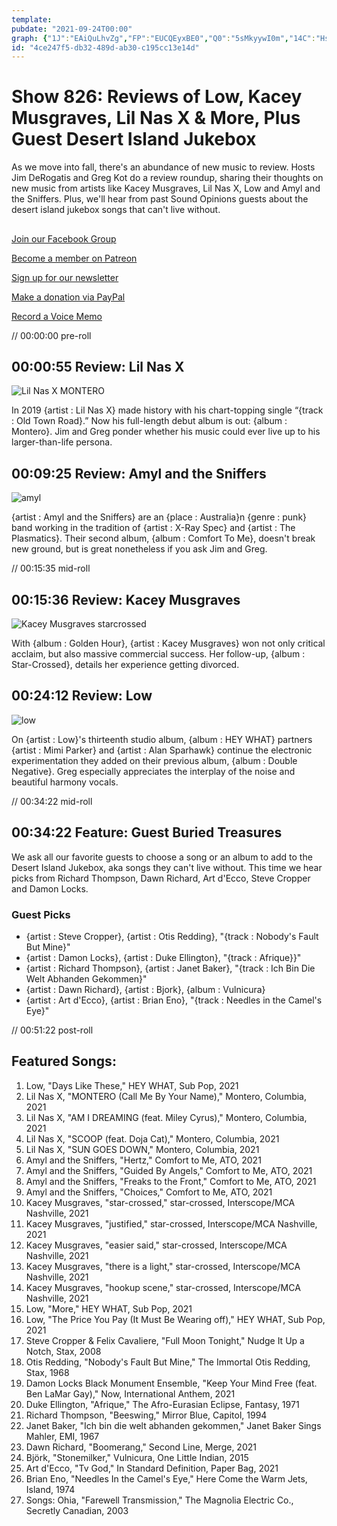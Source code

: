 ```yaml
---
template: 
pubdate: "2021-09-24T00:00"
graph: {"1J":"EAiQuLhvZg","FP":"EUCQEyxBE0","Q0":"5sMkyywI0m","14C":"Hsr3GnNsrN"}
id: "4ce247f5-db32-489d-ab30-c195cc13e14d"
---
```






# Show 826: Reviews of Low, Kacey Musgraves, Lil Nas X & More, Plus Guest Desert Island Jukebox

As we move into fall, there's an abundance of new music to review. Hosts Jim DeRogatis and Greg Kot do a review roundup, sharing their thoughts on new music from artists like Kacey Musgraves, Lil Nas X, Low and Amyl and the Sniffers. Plus, we'll hear from past Sound Opinions guests about the desert island jukebox songs that can't live without. 



## 

[Join our Facebook Group](https://bit.ly/3sivr9T)

[Become a member on Patreon](https://bit.ly/3slWZvc)

[Sign up for our newsletter](https://bit.ly/3eEvRnG)

[Make a donation via PayPal](https://bit.ly/3dmt9lU)

[Record a Voice Memo](https://bit.ly/2RyD5Ah)

// 00:00:00 pre-roll



## 00:00:55 Review: Lil Nas X

![Lil Nas X MONTERO](https://static.soundopinions.org/assets/826/1J12.jpg)

In 2019 {artist : Lil Nas X} made history with his chart-topping single “{track : Old Town Road}.” Now his full-length debut album is out: {album : Montero}. Jim and Greg ponder whether his music could ever live up to his larger-than-life persona.



## 00:09:25 Review: Amyl and the Sniffers

![amyl](https://static.soundopinions.org/images/2021/amyl.jpeg)

{artist : Amyl and the Sniffers} are an {place : Australia}n {genre : punk} band working in the tradition of {artist : X-Ray Spec} and {artist : The Plasmatics}. Their second album, {album : Comfort To Me}, doesn't break new ground, but is great nonetheless if you ask Jim and Greg.

// 00:15:35 mid-roll



## 00:15:36 Review: Kacey Musgraves

![Kacey Musgraves starcrossed](https://static.soundopinions.org/assets/826/Q012.jpg)

With {album : Golden Hour}, {artist : Kacey Musgraves} won not only critical acclaim, but also massive commercial success. Her follow-up, {album : Star-Crossed}, details her experience getting divorced.



## 00:24:12 Review: Low

![low](https://static.soundopinions.org/images/2021/low-hey-what.jpeg)

On {artist : Low}'s thirteenth studio album, {album : HEY WHAT} partners {artist : Mimi Parker} and {artist : Alan Sparhawk} continue the electronic experimentation they added on their previous album, {album : Double Negative}. Greg especially appreciates the interplay of the noise and beautiful harmony vocals.

// 00:34:22 mid-roll



## 00:34:22 Feature: Guest Buried Treasures

We ask all our favorite guests to choose a song or an album to add to the Desert Island Jukebox, aka songs they can't live without. This time we hear picks from Richard Thompson, Dawn Richard, Art d'Ecco, Steve Cropper and Damon Locks.


### Guest Picks

- {artist : Steve Cropper}, {artist : Otis Redding}, "{track : Nobody's Fault But Mine}"
- {artist : Damon Locks}, {artist : Duke Ellington}, "{track : Afrique}}"
- {artist : Richard Thompson}, {artist : Janet Baker}, "{track : Ich Bin Die Welt Abhanden Gekommen}"
- {artist : Dawn Richard}, {artist : Bjork}, {album : Vulnicura}
- {artist : Art d'Ecco}, {artist : Brian Eno}, "{track : Needles in the Camel's Eye}"

// 00:51:22 post-roll



## Featured Songs:

1. Low, "Days Like These," HEY WHAT, Sub Pop, 2021
2. Lil Nas X, "MONTERO (Call Me By Your Name)," Montero, Columbia, 2021
3. Lil Nas X, "AM I DREAMING (feat. Miley Cyrus)," Montero, Columbia, 2021
4. Lil Nas X, "SCOOP (feat. Doja Cat)," Montero, Columbia, 2021
5. Lil Nas X, "SUN GOES DOWN," Montero, Columbia, 2021
6. Amyl and the Sniffers, "Hertz," Comfort to Me, ATO, 2021
7. Amyl and the Sniffers, "Guided By Angels," Comfort to Me, ATO, 2021
8. Amyl and the Sniffers, "Freaks to the Front," Comfort to Me, ATO, 2021
9. Amyl and the Sniffers, "Choices," Comfort to Me, ATO, 2021
10. Kacey Musgraves, "star-crossed," star-crossed, Interscope/MCA Nashville, 2021
11. Kacey Musgraves, "justified," star-crossed, Interscope/MCA Nashville, 2021
12. Kacey Musgraves, "easier said," star-crossed, Interscope/MCA Nashville, 2021
13. Kacey Musgraves, "there is a light," star-crossed, Interscope/MCA Nashville, 2021
14. Kacey Musgraves, "hookup scene," star-crossed, Interscope/MCA Nashville, 2021
15. Low, "More," HEY WHAT, Sub Pop, 2021
16. Low, "The Price You Pay (It Must Be Wearing off)," HEY WHAT, Sub Pop, 2021
17. Steve Cropper & Felix Cavaliere, "Full Moon Tonight," Nudge It Up a Notch, Stax, 2008
18. Otis Redding, "Nobody's Fault But Mine," The Immortal Otis Redding, Stax, 1968
19. Damon Locks Black Monument Ensemble, "Keep Your Mind Free (feat. Ben LaMar Gay)," Now, International Anthem, 2021
20. Duke Ellington, "Afrique," The Afro-Eurasian Eclipse, Fantasy, 1971
21. Richard Thompson, "Beeswing," Mirror Blue, Capitol, 1994
22. Janet Baker, "Ich bin die welt abhanden gekommen," Janet Baker Sings Mahler, EMI, 1967
23. Dawn Richard, "Boomerang," Second Line, Merge, 2021
24. Björk, "Stonemilker," Vulnicura, One Little Indian, 2015
25. Art d'Ecco, "Tv God," In Standard Definition, Paper Bag, 2021
26. Brian Eno, "Needles In the Camel's Eye," Here Come the Warm Jets, Island, 1974
27. Songs: Ohia, "Farewell Transmission," The Magnolia Electric Co., Secretly Canadian, 2003